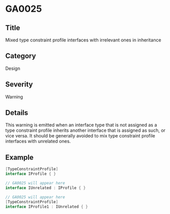 # GA0025

## Title
Mixed type constraint profile interfaces with irrelevant ones in inheritance

## Category
Design

## Severity
Warning

## Details
This warning is emitted when an interface type that is not assigned as a type constraint profile inherits another interface that is assigned as such, or vice versa. It should be generally avoided to mix type constraint profile interfaces with unrelated ones.

## Example
```csharp
[TypeConstraintProfile]
interface IProfile { }

// GA0025 will appear here
interface IUnrelated : IProfile { }

// GA0025 will appear here
[TypeConstraintProfile]
interface IProfile1 : IUnrelated { }
```
